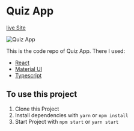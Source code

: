 # Quiz App
 
[live Site](https://a-quiz-app-1.netlify.app/)

![Quiz App](/src/preview.png)

This is the code repo of Quiz App. There I used:
  * [React](https://reactjs.org)
  * [Material UI](https://material-ui.com/)
  * [Typescript](https://www.typescriptlang.org)

## To use this project
  1. Clone this Project
  2. Install dependencies with `yarn` or `npm install`
  3. Start Project with `npm start` or `yarn start`
